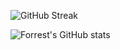 ![GitHub Streak](https://streak-stats.demolab.com?user=vedaaanggshetty&theme=gruvbox&border_radius=4.5) 

![Forrest's GitHub stats](https://github-readme-stats.vercel.app/api?username=vedaanggshetty&show_icons=true&theme=gruvbox)
